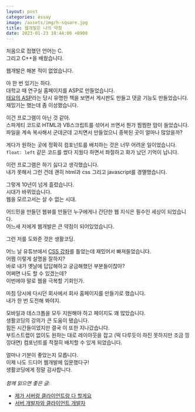 ```yaml
---
layout: post
categories: essay
image: /assets/img/h-square.jpg
title: 웹개발은 나의 약점
date: 2023-01-23 18:44:00 +0900
---
```


처음으로 접했던 언어는 C.  
그리고 C++을 배웠습니다.  

웹개발은 해본 적이 없었습니다.

아 한 번 있기는 하다.  
대학교 때 연구실 홈페이지를 ASP로 만들었습니다.  
[태요의 ASP](https://www.aladin.co.kr/shop/wproduct.aspx?ItemId=203741)라는 당시 유명한 책을 보면서 게시판도 만들고 댓글 기능도 만들었습니다.  
재밌기는 했는데 좀 이상했습니다.

이건 프로그램이 아닌 것 같아.  
스파게티 코드로 HTML과 VB스크립트를 섞어서 쓰면서 뭔가 찜찜한 맘이 들었습니다.  
파일을 계속 복사해서 군데군데 고치면서 만들었으니 중복된 곳이 얼마나 많았을까?  

게다가 원하는 곳에 정확히 컴포넌트를 배치하는 것은 너무 어려운 일이었습니다.  
`float: left` 같은 코드를 썼다 지웠다 하면서 좌절하고 화가 났던 기억이 납니다.

이런 프로그램은 하기 싫다고 생각했습니다.  
내가 못해서 그런 건데 괜히 html과 css 그리고 javascript를 경멸했습니다.      

그렇게 10년이 넘게 흘렀습니다.  
시대가 바뀌었습니다.  
웹을 모르고서는 살 수 없는 시대.  

어드민을 만들던 웹뷰를 만들던 누구에게나 간단한 웹 지식은 필수인 세상이 되었습니다.  
어느새 저에게 웹개발은 큰 약점이 되어있었습니다.

그런 저를 도와준 것은 생활코딩.

어느 날 유튜브에서 [CSS 강좌](https://www.youtube.com/watch?v=ONcmkf07EuI&list=PLuHgQVnccGMDaVaBmkX0qfB45R_bYrV62)를 틀었는데 재밌어서 빠져들었습니다.  
어쩜 이렇게 설명을 잘하지?  
바로 내가 옛날에 답답해하고 궁금해했던 부분들이잖아?  
어쩌면 나도 할 수 있겠는데?  
이번에야 말로 웹을 극복할 기회인가.

마침 당시에 다시던 회사에서 회사 홈페이지를 만들기로 했습니다.  
내가 한 번 도전해 봐야지.  

모바일과 데스크톱을 모두 지원해야 하고 페이지도 꽤 많았습니다.  
생활코딩의 강의가 큰 도움이 됐습니다.  
힘든 시간들이었지만 결국 이 또한 지나갔습니다.    
부트스트랩이 없이도 원하는 대로 레이아웃을 잡고 (떡 다루듯이 하진 못하지만 조금 낑낑대면) 컴포넌트를 적절히 배치할 수 있게 되었습니다.  

얼마나 기분이 좋았는지 모릅니다.  
이제 나도 드디어 웹개발에 입문했다구!  
생활코딩에게 정말 감사합니다.
<br>
<br>
*함께 읽으면 좋은 글:*
* [제가 서버랑 클라이언트랑 다 할게요](/essay/2021/09/14/제가-서버랑-클라이언트랑-다-할게요.html)
* [서버 개발자와 클라이언트 개발자](/essay/2023/03/13/server-client-developer.html)